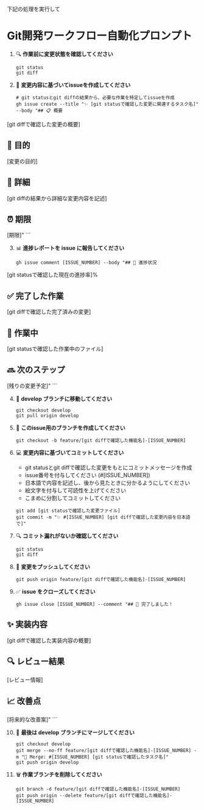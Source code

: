 
下記の処理を実行して

# Git開発ワークフロー自動化プロンプト

1. 🔍 **作業前に変更状態を確認してください**
    ```
    git status
    git diff
    ```

2. 📝 **変更内容に基づいてissueを作成してください**
    ```
    # git statusとgit diffの結果から、必要な作業を特定してissueを作成
    gh issue create --title "✨ [git statusで確認した変更に関連するタスク名]" --body "## 📋 概要
[git diffで確認した変更の概要]

## 🎯 目的
[変更の目的]

## 📝 詳細
[git diffの結果から詳細な変更内容を記述]

## ⏰ 期限
[期限]"
    ```

3. 📊 **進捗レポートを issue に報告してください**
    ```
    gh issue comment [ISSUE_NUMBER] --body "## 🔄 進捗状況
[git statusで確認した現在の進捗率]%

## ✅ 完了した作業
[git diffで確認した完了済みの変更]

## 🚧 作業中
[git statusで確認した作業中のファイル]

## 🔜 次のステップ
[残りの変更予定]"
    ```

4. 🔄 **develop ブランチに移動してください**
    ```
    git checkout develop
    git pull origin develop
    ```

5. 🌿 **このissue用のブランチを作成してください**
    ```
    git checkout -b feature/[git diffで確認した機能名]-[ISSUE_NUMBER]
    ```

6. 💻 **変更内容に基づいてコミットしてください**
    - git statusとgit diffで確認した変更をもとにコミットメッセージを作成
    - issue番号を付与してください (#[ISSUE_NUMBER])
    - 日本語で内容を記述し、後から見たときに分かるようにしてください
    - 絵文字を付与して可読性を上げてください
    - こまめに分割してコミットしてください
    ```
    git add [git statusで確認した変更ファイル]
    git commit -m "✨ #[ISSUE_NUMBER] [git diffで確認した変更内容を日本語で]"
    ```

7. 🔍 **コミット漏れがないか確認してください**
    ```
    git status
    git diff
    ```

8. 🚀 **変更をプッシュしてください**
    ```
    git push origin feature/[git diffで確認した機能名]-[ISSUE_NUMBER]
    ```

9. ✅ **issue をクローズしてください**
    ```
    gh issue close [ISSUE_NUMBER] --comment "## 🎉 完了しました！

## ✨ 実装内容
[git diffで確認した実装内容の概要]

## 🔍 レビュー結果
[レビュー情報]

## 📈 改善点
[将来的な改善案]"
    ```

10. 🔄 **最後は develop ブランチにマージしてください**
    ```
    git checkout develop
    git merge --no-ff feature/[git diffで確認した機能名]-[ISSUE_NUMBER] -m "🔀 Merge: #[ISSUE_NUMBER] [git statusで確認したタスク名]"
    git push origin develop
    ```

11. 🗑️ **作業ブランチを削除してください**
    ```
    git branch -d feature/[git diffで確認した機能名]-[ISSUE_NUMBER]
    git push origin --delete feature/[git diffで確認した機能名]-[ISSUE_NUMBER]
    ```

